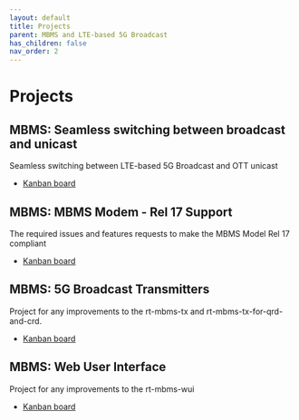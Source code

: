 ```yaml
---
layout: default
title: Projects
parent: MBMS and LTE-based 5G Broadcast
has_children: false
nav_order: 2
---
```


# Projects

## MBMS: Seamless switching between broadcast and unicast
Seamless switching between LTE-based 5G Broadcast and OTT unicast
* [Kanban board](https://github.com/orgs/5G-MAG/projects/7)

## MBMS: MBMS Modem - Rel 17 Support
The required issues and features requests to make the MBMS Model Rel 17 compliant
* [Kanban board](https://github.com/orgs/5G-MAG/projects/24)

## MBMS: 5G Broadcast Transmitters
Project for any improvements to the rt-mbms-tx and rt-mbms-tx-for-qrd-and-crd.
* [Kanban board](https://github.com/orgs/5G-MAG/projects/29)

## MBMS: Web User Interface
Project for any improvements to the rt-mbms-wui
* [Kanban board](https://github.com/orgs/5G-MAG/projects/28)
